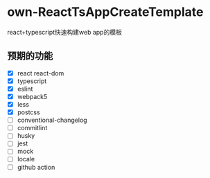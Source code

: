 # own-ReactTsAppCreateTemplate
react+typescript快速构建web app的模板

## 预期的功能

- [x] react react-dom
- [x] typescript
- [x] eslint
- [x] webpack5
- [x] less
- [x] postcss
- [ ] conventional-changelog
- [ ] commitlint
- [ ] husky
- [ ] jest
- [ ] mock
- [ ] locale
- [ ] github action